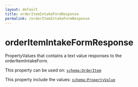 ```yaml
---
layout: default
title: orderItemIntakeFormResponse
permalink: /orderItemIntakeFormResponse
---
```


# orderItemIntakeFormResponse
PropertyValues that contains a text value responses to the orderItemIntakeForm.

This property can be used on: [`schema:OrderItem`](https://schema.org/OrderItem)

This property include the values: [`schema:PropertyValue`](https://schema.org/PropertyValue)
